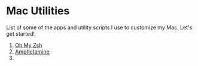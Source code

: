# Mac Utilities

List of some of the apps and utility scripts I use to customize my Mac. Let's get started!

1. [Oh My Zsh](oh%20my%20zsh/README.md)
2. [Amphetamine](amphetamine/README.md)
3. 